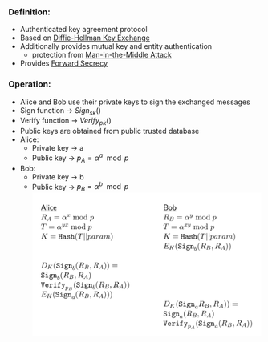### Definition:
- Authenticated key agreement protocol
- Based on [Diffie-Hellman Key Exchange](Diffie-Hellman%20Key%20Exchange.md)
- Additionally provides mutual key and entity authentication
	- protection from [Man-in-the-Middle Attack](Man-in-the-Middle%20Attack.md)
- Provides [Forward Secrecy](Forward%20Secrecy.md)
### Operation:
- Alice and Bob use their private keys to sign the exchanged messages
- Sign function -> $Sign_{sk}()$
- Verify function -> $Verify_{pk}()$
- Public keys are obtained from public trusted database
- Alice:
	- Private key -> a
	- Public key -> $p_A = \alpha^a \mod p$
- Bob:
	- Private key -> b
	- Public key -> $p_B = \alpha^b \mod p$
![stationToStationProtocol](Attachments/stationToStationProtocol.png)